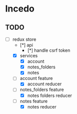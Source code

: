 # Incedo

## TODO

* [ ] redux store
  * [*] api
    * [*] handle csrf token
  * [x] services
    * [x] account
    * [x] notes_folders
    * [x] notes
  * [ ] account feature
    * [x] account reducer
  * [ ] notes_folders feature
    * [x] notes folders reducer
  * [ ] notes feature
    * [x] notes reducer
